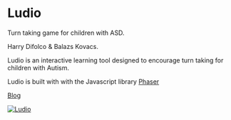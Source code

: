 # Ludio
Turn taking game for children with ASD.

Harry Difolco & Balazs Kovacs.

Ludio is an interactive learning tool designed to encourage turn taking for children with Autism.

Ludio is built with with the Javascript library [Phaser](https://phaser.io/)

[Blog](https://medium.com/@03difoha/fmp-interactive-learning-aid-e2501b1f9bd8)

[![Ludio](http://i.imgur.com/2Avp4gP.png)](https://youtu.be/MkySGTZH-W8 "Ludio")
